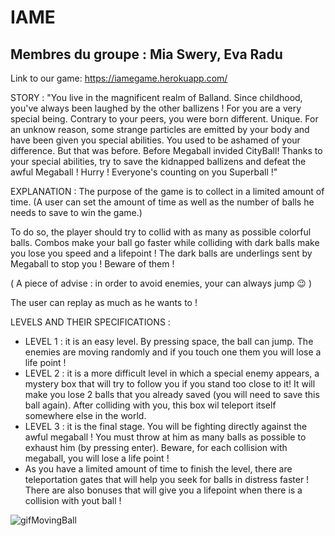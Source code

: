 # IAME 
## Membres du groupe : Mia Swery, Eva Radu

Link to our game: https://iamegame.herokuapp.com/

STORY : 
"You live in the magnificent realm of Balland.
Since childhood, you've always been laughed by the other ballizens !
For you are a very special being.
Contrary to your peers, you were born different. Unique.
For an unknow reason, some strange particles are emitted by your body and have been given you special abilities.
You used to be ashamed of your difference. But that was before. Before Megaball invided CityBall!
Thanks to your special abilities, try to save the kidnapped ballizens and defeat the awful Megaball !
Hurry ! Everyone's counting on you Superball !" 


EXPLANATION :
The purpose of the game is to collect  in a limited amount of time. 
(A user can set the amount of time as well as the number of balls he needs to save to win the game.)

To do so, the player should try to collid with as many as possible colorful balls. Combos make your ball go faster while colliding with dark balls make you lose you speed and a lifepoint !
The dark balls are underlings sent by Megaball to stop you ! Beware of them !

( A piece of advise : in order to avoid enemies, your can always jump 😉 )

The user can replay as much as he wants to !

LEVELS AND THEIR SPECIFICATIONS :
- LEVEL 1 : it is an easy level. By pressing space, the ball can jump. The enemies are moving randomly and if you touch one them you will lose a life point !
- LEVEL 2 :  it is a more difficult level in which a special enemy appears, a mystery box that will try to follow you if you stand too close to it! It will make you lose 2 balls that you already saved (you will need to save this ball again). After colliding with you, this box wil teleport itself somewhere else in the world. 
- LEVEL 3 : it is the final stage. You will be fighting directly against the awful megaball ! You must throw at him as many balls as possible to exhaust him (by pressing enter). Beware, for each collision with megaball, you will lose a life point !
- As you have a limited amount of time to finish the level, there are teleportation gates that will help you seek for balls in distress faster ! There are also bonuses that will give you a lifepoint when there is a collision with yout ball !


![gifMovingBall](https://user-images.githubusercontent.com/91093212/168486625-e11a1041-09d9-422d-b451-affe1f145ea1.gif)
